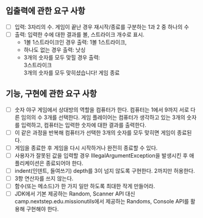 ## 입출력에 관한 요구 사항
- [ ] 입력: 3자리의 수. 게임이 끝난 경우 재시작/종료를 구분하는 1과 2 중 하나의 수
- [ ] 출력: 입력한 수에 대한 결과를 볼, 스트라이크 개수로 표시. 
  - 1볼 1스트라이크인 경우 출력: 1볼 1스트라이크, 
  - 하나도 없는 경우 출력: 낫싱
  - 3개의 숫자를 모두 맞힐 경우 출력:  
    3스트라이크  
    3개의 숫자를 모두 맞히셨습니다! 게임 종료
## 기능, 구현에 관한 요구 사항
- [ ] 숫자 야구 게임에서 상대방의 역할을 컴퓨터가 한다. 컴퓨터는 1에서 9까지 서로 다른 임의의 수 3개를 선택한다. 게임 플레이어는 컴퓨터가 생각하고 있는 3개의 숫자를 입력하고, 컴퓨터는 입력한 숫자에 대한 결과를 출력한다.
- [ ] 이 같은 과정을 반복해 컴퓨터가 선택한 3개의 숫자를 모두 맞히면 게임이 종료된다.
- [ ] 게임을 종료한 후 게임을 다시 시작하거나 완전히 종료할 수 있다.
- [ ] 사용자가 잘못된 값을 입력할 경우 IllegalArgumentException을 발생시킨 후 애플리케이션은 종료되어야 한다.
- [ ] indent(인덴트, 들여쓰기) depth를 3이 넘지 않도록 구현한다. 2까지만 허용한다.
- [ ] 3항 연산자를 쓰지 않는다.
- [ ] 함수(또는 메소드)가 한 가지 일만 하도록 최대한 작게 만들어라.
- [ ] JDK에서 기본 제공하는 Random, Scanner API 대신 camp.nextstep.edu.missionutils에서 제공하는 Randoms, Console API를 활용해 구현해야 한다.

